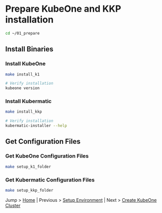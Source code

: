 
# Prepare KubeOne and KKP installation

```bash
cd ~/01_prepare
```

## Install Binaries

### Install KubeOne

```bash
make install_k1

# Verify installation
kubeone version
```

### Install Kubermatic

```bash
make install_kkp

# Verify installation
kubermatic-installer --help
```

## Get Configuration Files

### Get KubeOne Configuration Files

```bash
make setup_k1_folder
```

### Get Kubermatic Configuration Files

```bash
make setup_kkp_folder
```

Jump > [Home](../README.md) | Previous > [Setup Environment](../00_setup/README.md) | Next > [Create KubeOne Cluster](../02_create_kubeone_cluster/README.md)
